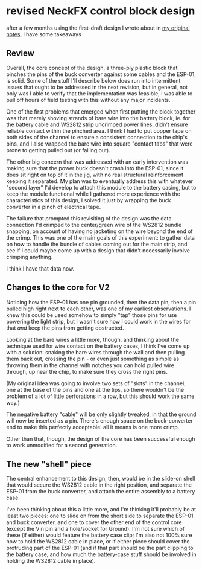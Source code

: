 # revised NeckFX control block design

after a few months using the first-draft design I wrote about in [my original notes](5jptj-v5s87-0daze-ey3e7-2ajcm), I have some takeaways

## Review

Overall, the core concept of the design, a three-ply plastic block that pinches the pins of the buck converter against some cables and the ESP-01, is solid. Some of the stuff I'll describe below does run into intermittent issues that ought to be addressed in the next revision, but in general, not only was I able to verify that the implementation was feasible, I was able to pull off hours of field testing with this without any major incidents.

One of the first problems that emerged when first putting the block together was that merely shoving strands of bare wire into the battery block, ie. for the battery cable and WS2812 strip uncrimped power lines, didn't ensure reliable contact within the pinched area. I think I had to put copper tape on both sides of the channel to ensure a consistent connection to the chip's pins, and I also wrapped the bare wire into square "contact tabs" that were prone to getting pulled out (or falling out).

The other big concern that was addressed with an early intervention was making sure that the power buck doesn't crash into the ESP-01, since it does sit right on top of it in the jig, with no real structural reinforcement keeping it separated. My plan was to eventually address this with whatever "second layer" I'd develop to attach this module to the battery casing, but to keep the module functional while I gathered more experience with the characteristics of this design, I solved it just by wrapping the buck converter in a pinch of electrical tape.

The failure that prompted this revisiting of the design was the data connection I'd crimped to the center/green wire of the WS2812 bundle snapping, on account of having no jacketing on the wire beyond the end of the crimp. This was one of the main goals of this experiment: to gather data on how to handle the bundle of cables coming out for the main strip, and see if I could maybe come up with a design that didn't necessarily involve crimping anything.

I think I have that data now.

## Changes to the core for V2

Noticing how the ESP-01 has one pin grounded, then the data pin, then a pin pulled high right next to each other, was one of my earliest observations. I knew this could be used somehow to simply "tap" those pins for use powering the light strip, but I wasn't sure how I could work in the wires for that *and* keep the pins from getting obstructed.

Looking at the bare wires a little more, though, and thinking about the technique used for wire contact on the battery cases, I think I've come up with a solution: snaking the bare wires through the wall and then pulling them back out, crossing the pin - or even just something as simple as throwing them in the channel with notches you can hold pulled wire through, up near the chip, to make sure they cross the right pins.

(My original idea was going to involve two sets of "slots" in the channel, one at the base of the pins and one at the tips, so there wouldn't be the problem of a lot of little perforations in a row, but this should work the same way.)

The negative battery "cable" will be only slightly tweaked, in that the ground will now be inserted as a pin. There's enough space on the buck-converter end to make this perfectly acceptable: all it means is one more crimp.

Other than that, though, the design of the core has been successful enough to work unmodified for a second generation.

## The new "shell" piece

The central enhancement to this design, then, would be in the slide-on shell that would secure the WS2812 cable in the right position, and separate the ESP-01 from the buck converter, and attach the entire assembly to a battery case.

I've been thinking about this a little more, and I'm thinking it'll probably be at least two pieces: one to slide on from the short side to separate the ESP-01 and buck converter, and one to cover the other end of the control core (except the Vin pin and a hole/socket for Ground). I'm not sure which of these (if either) would feature the battery case clip; I'm also not 100% sure how to hold the WS2812 cable in place, or if either piece should cover the protruding part of the ESP-01 (and if that part should be the part clipping to the battery case, and how much the battery-case stuff should be involved in holding the WS2812 cable in place).
